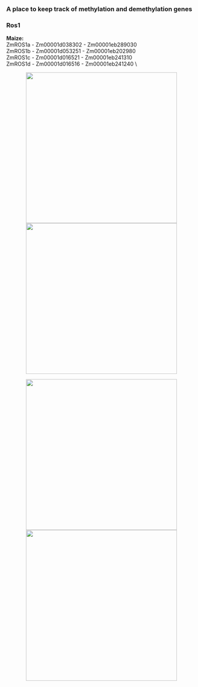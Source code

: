 ### A place to keep track of methylation and demethylation genes


### Ros1
**Maize:** \
  ZmROS1a - Zm00001d038302 - Zm00001eb289030 \
  ZmROS1b - Zm00001d053251 - Zm00001eb202980 \
  ZmROS1c - Zm00001d016521 - Zm00001eb241310 \
  ZmROS1d - Zm00001d016516 - Zm00001eb241240 \
  
<p align="middle">
  <img src=https://user-images.githubusercontent.com/43852873/194904522-98db3a25-3b34-47f1-b03a-066cc930b933.png width="400" hspace="20"/>
  <img src=https://user-images.githubusercontent.com/43852873/194903309-e5df9967-d470-4fa4-b8ee-2240fcdacfbc.png width="400" hspace="20"/>
  
<p align="middle">  
  <img src=https://user-images.githubusercontent.com/43852873/194904772-f3af0bec-8043-4692-af03-61db11cb4b5d.png width="400" hspace="20"/>
  <img src=https://user-images.githubusercontent.com/43852873/194905020-af1d3f60-c17a-496b-bf51-1a0b9b1c99b7.png width="400" hspace="20"/>
